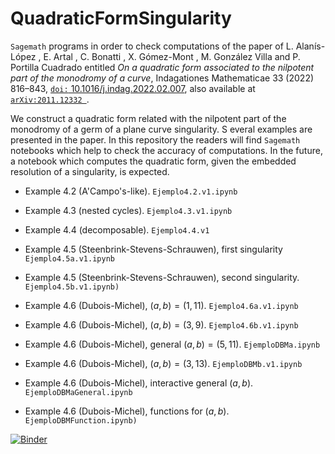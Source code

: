 # QuadraticFormSingularity
`Sagemath` programs in order to check  computations of the paper of 
L. Alanís-López , E. Artal , C. Bonatti , X. Gómez-Mont ,
M. González Villa and P. Portilla Cuadrado
entitled *On a quadratic form associated to the nilpotent part of the monodromy of a curve*, 
Indagationes Mathematicae 33 (2022) 816–843, 
[`doi:` 10.1016/j.indag.2022.02.007](https://doi.org/10.1016/j.indag.2022.02.007),
also available at [`arXiv:2011.12332 `](https://arxiv.org/abs/2011.12332).

We construct a quadratic form related with the nilpotent part of the monodromy 
of a germ of a plane curve singularity. S
everal examples are presented in the paper. 
In this repository the readers will find `Sagemath` 
notebooks which help to check the accuracy of computations. 
In the future, a notebook which computes the quadratic form, 
given the embedded resolution of a singularity, is expected.

- Example 4.2 (A'Campo's-like). `Ejemplo4.2.v1.ipynb`

- Example 4.3 (nested cycles). `Ejemplo4.3.v1.ipynb`

- Example 4.4 (decomposable). `Ejemplo4.4.v1`

- Example 4.5 (Steenbrink-Stevens-Schrauwen), first singularity
`Ejemplo4.5a.v1.ipynb`

- Example 4.5 (Steenbrink-Stevens-Schrauwen), second singularity. 
`Ejemplo4.5b.v1.ipynb)`

- Example 4.6 (Dubois-Michel), $`(a,b)=(1,11)`$. 
`Ejemplo4.6a.v1.ipynb`

- Example 4.6 (Dubois-Michel), $`(a,b)=(3,9)`$.
`Ejemplo4.6b.v1.ipynb`

- Example 4.6 (Dubois-Michel), general  $`(a,b)=(5,11)`$.
`EjemploDBMa.ipynb`

- Example 4.6 (Dubois-Michel),  $`(a,b)=(3,13)`$.
`EjemploDBMb.v1.ipynb`

- Example 4.6 (Dubois-Michel), interactive general  $`(a,b)`$.
`EjemploDBMaGeneral.ipynb`

- Example 4.6 (Dubois-Michel), 
functions for  $`(a,b)`$.
`EjemploDBMFunction.ipynb)`





[![Binder](https://mybinder.org/badge_logo.svg)](https://mybinder.org/v2/gh/enriqueartal/QuadraticFormSingularity/main)

